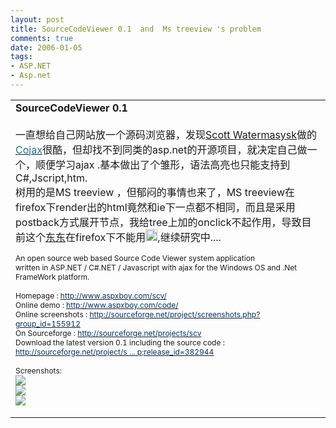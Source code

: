 ```yaml
---
layout: post
title: SourceCodeViewer 0.1  and  Ms treeview 's problem
comments: true
date: 2006-01-05
tags:
- ASP.NET
- Asp.net
---
```


<table style="TABLE-LAYOUT: fixed; WORD-WRAP: break-word" height="100%" cellspacing="0" cellpadding="0" width="100%" border="0"><tbody><tr><td valign="top">
<a href="http://www.im286.com/misc.php?action=viewratings&amp;tid=1241659&amp;pid=12694846" name="pid12694846" alt="查看评分记录"></a><strong><span class="smalltxt"><span class="bold">SourceCodeViewer 0.1</span></span><br /><br /></strong><span style="FONT-SIZE: 12px"><font size="3">一直想给自己网站放一个源码浏览器，发现<a href="http://scottwater.com/blog/default.aspx" target="_blank">Scott Watermasysk</a>做的</font><a href="http://code.communityserver.org/" target="_blank"><font color="#237299" size="3">Cojax</font></a><font size="3">很酷，但却找不到同类的asp.net的开源项目，就决定自己做一个，顺便学习ajax .基本做出了个雏形，语法高亮也只能支持到 C#,Jscript,htm.<br />树用的是MS treeview ，但郁闷的事情也来了，MS treeview在firefox下render出的html竟然和ie下一点都不相同，而且是采用postback方式展开节点，我给tree上加的onclick不起作用，导致目前这个<a href="http://www.aspxboy.com/code/">东东</a>在firefox下不能用<img height="19" src="/images/hbz_images/1712a73c-779d-4021-aaac-e307c6c085bd.png9" width="19" border="0">,继续研究中....<br /></font><br />An open source web based Source Code Viewer system application <br />written in ASP.NET / C#.NET / Javascript with ajax for the Windows OS and .Net FrameWork platform.<br /><br />Homepage : <a href="http://www.aspxboy.com/scv/" target="_blank"><font color="#003366">http://www.aspxboy.com/scv/</font></a> <br />Online demo : <a href="http://www.aspxboy.com/code/" target="_blank"><font color="#003366">http://www.aspxboy.com/code/</font></a> <br />Online screenshots : <a href="http://sourceforge.net/project/screenshots.php?group_id=155912" target="_blank"><font color="#003366">http://sourceforge.net/project/screenshots.php?group_id=155912</font></a> <br />On Sourceforge : <a href="http://sourceforge.net/projects/scv" target="_blank"><font color="#003366">http://sourceforge.net/projects/scv</font></a> <br />Download the latest version 0.1 including the source code :<br /><a href="http://sourceforge.net/project/showfiles.php?group_id=155912&amp;package_id=174984&amp;release_id=382944" target="_blank"><font color="#003366">http://sourceforge.net/project/s ... p;release_id=382944</font></a><br /><br />Screenshots:<br /><img onmousewheel="return imgzoom(this);" onmouseover="if(this.width&gt;screen.width*0.7) {this.resized=true; this.width=screen.width*0.7; this.style.cursor='hand'; this.alt='Click here to open new window\nCTRL+Mouse wheel to zoom in/out';}" onclick="if(!this.resized) {return true;} else {window.open('http://sourceforge.net/dbimage.php?id=54076');}" src="http://sourceforge.net/dbimage.php?id=54076" onload="if(this.width&gt;screen.width*0.7) {this.resized=true; this.width=screen.width*0.7; this.alt='Click here to open new window\nCTRL+Mouse wheel to zoom in/out';}" border="0"><br /><img onmousewheel="return imgzoom(this);" onmouseover="if(this.width&gt;screen.width*0.7) {this.resized=true; this.width=screen.width*0.7; this.style.cursor='hand'; this.alt='Click here to open new window\nCTRL+Mouse wheel to zoom in/out';}" onclick="if(!this.resized) {return true;} else {window.open('http://sourceforge.net/dbimage.php?id=54080');}" src="http://sourceforge.net/dbimage.php?id=54080" onload="if(this.width&gt;screen.width*0.7) {this.resized=true; this.width=screen.width*0.7; this.alt='Click here to open new window\nCTRL+Mouse wheel to zoom in/out';}" border="0"><br /><img onmousewheel="return imgzoom(this);" onmouseover="if(this.width&gt;screen.width*0.7) {this.resized=true; this.width=screen.width*0.7; this.style.cursor='hand'; this.alt='Click here to open new window\nCTRL+Mouse wheel to zoom in/out';}" onclick="if(!this.resized) {return true;} else {window.open('http://sourceforge.net/dbimage.php?id=54082');}" src="http://sourceforge.net/dbimage.php?id=54082" onload="if(this.width&gt;screen.width*0.7) {this.resized=true; this.width=screen.width*0.7; this.alt='Click here to open new window\nCTRL+Mouse wheel to zoom in/out';}" border="0"><br /><br /></span>
</td></tr></tbody></table>
